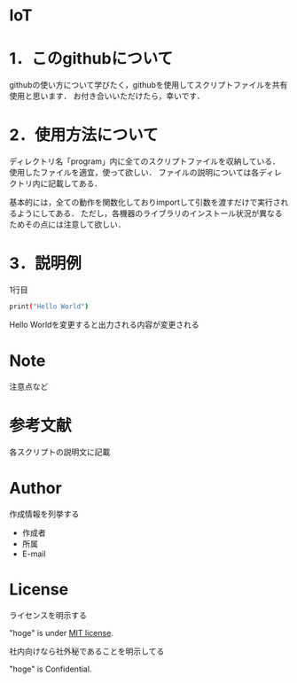 # IoT
# 1．このgithubについて

githubの使い方について学びたく，githubを使用してスクリプトファイルを共有使用と思います．
お付き合いいただけたら，幸いです．

# 2．使用方法について

ディレクトリ名「program」内に全てのスクリプトファイルを収納している．
使用したファイルを適宜，使って欲しい．
ファイルの説明については各ディレクトリ内に記載してある．

基本的には，全ての動作を関数化しておりimportして引数を渡すだけで実行されるようにしてある．
ただし，各機器のライブラリのインストール状況が異なるためその点には注意して欲しい．

# 3．説明例

1行目

```bash
print("Hello World")
```

Hello Worldを変更すると出力される内容が変更される

# Note

注意点など

# 参考文献

各スクリプトの説明文に記載

# Author

作成情報を列挙する

* 作成者
* 所属
* E-mail

# License
ライセンスを明示する

"hoge" is under [MIT license](https://en.wikipedia.org/wiki/MIT_License).

社内向けなら社外秘であることを明示してる

"hoge" is Confidential.
